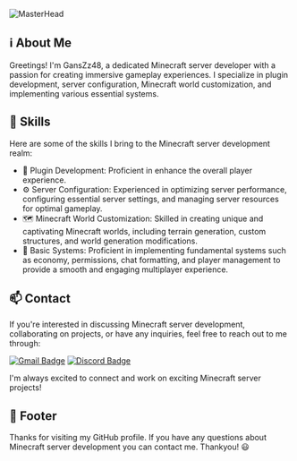 ![MasterHead](https://tenor.com/view/minecraft-aesthetic-background-gif-22100684)

<!-- About Me -->
## ℹ️ About Me
Greetings! I'm GansZz48, a dedicated Minecraft server developer with a passion for creating immersive gameplay experiences. I specialize in plugin development, server configuration, Minecraft world customization, and implementing various essential systems.

## 💪 Skills
Here are some of the skills I bring to the Minecraft server development realm:

- 🧪 Plugin Development: Proficient in enhance the overall player experience.
- ⚙️ Server Configuration: Experienced in optimizing server performance, configuring essential server settings, and managing server resources for optimal gameplay.
- 🗺️ Minecraft World Customization: Skilled in creating unique and captivating Minecraft worlds, including terrain generation, custom structures, and world generation modifications.
- 🔌 Basic Systems: Proficient in implementing fundamental systems such as economy, permissions, chat formatting, and player management to provide a smooth and engaging multiplayer experience.

## 📫 Contact
If you're interested in discussing Minecraft server development, collaborating on projects, or have any inquiries, feel free to reach out to me through:

[![Gmail Badge](https://img.shields.io/badge/-gnzz6527@gmail.com-c14438?style=flat&logo=Gmail&logoColor=white&link=mailto:gnzz6527@gmail.com)](mailto:gnzz6527@gmail.com)
[![Discord Badge](https://img.shields.io/badge-Gnzz#1121-Discord-7289DA?style=flat&logo=discord&logoColor=white)](https://discord.com/Gnzz#1121)

I'm always excited to connect and work on exciting Minecraft server projects!

## 🎉 Footer
Thanks for visiting my GitHub profile. If you have any questions about Minecraft server development you can contact me. Thankyou! :smiley:

